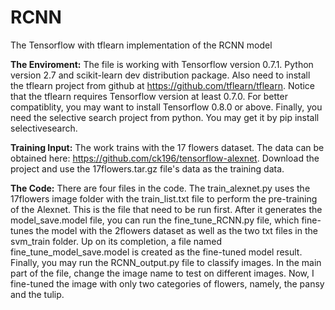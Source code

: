 # RCNN
The Tensorflow with tflearn implementation of the RCNN model

**The Enviroment:**
The file is working with Tensorflow version 0.7.1. Python version 2.7 and scikit-learn dev distribution package. Also need to install the tflearn project from github at https://github.com/tflearn/tflearn. Notice that the tflearn requires Tensorflow version at least 0.7.0. For better compatiblity, you may want to install Tensorflow 0.8.0 or above. Finally, you need the 
selective search project from python. You may get it by pip install selectivesearch. 

**Training Input:**
The work trains with the 17 flowers dataset. The data can be obtained here: https://github.com/ck196/tensorflow-alexnet. Download the project and use the 17flowers.tar.gz file's data as the training data. 

**The Code:**
There are four files in the code. The train_alexnet.py uses the 17flowers image folder with the train_list.txt file to perform the pre-training of the Alexnet. This is the file that need to be run first. After it generates the model_save.model file, you can run the fine_tune_RCNN.py file, which fine-tunes the model with the 2flowers dataset as well as the two txt files in
the svm_train folder. Up on its completion, a file named fine_tune_model_save.model is created as the fine-tuned model result. Finally, you may run the RCNN_output.py file to classify images. In the main part of the file, change the image name to test on different images. Now, I fine-tuned the image with only two categories of flowers, namely, the pansy and the tulip. 
